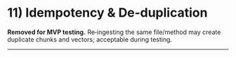 # 11) Idempotency & De‑duplication

**Removed for MVP testing.** Re‑ingesting the same file/method may create duplicate chunks and vectors; acceptable during testing.

---
